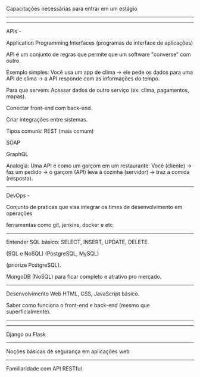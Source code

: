 Capacitações necessárias para entrar em um estágio

----------------------------------------------------------------

----------------------------------------------------------------

APIs - 

 Application Programming Interfaces (programas de interface de aplicações)

API é um conjunto de regras que permite que um software "converse" com outro.

Exemplo simples:
Você usa um app de clima → ele pede os dados para uma API de clima → a API responde com as informações do tempo.

Para que servem:
Acessar dados de outro serviço (ex: clima, pagamentos, mapas).

Conectar front-end com back-end.

Criar integrações entre sistemas.

Tipos comuns:
REST (mais comum)

SOAP

GraphQL

Analogia:
Uma API é como um garçom em um restaurante:
Você (cliente) → faz um pedido → o garçom (API) leva à cozinha (servidor) → traz a comida (resposta).

-------------------------------------------------------------------------------

DevOps -

Conjunto de praticas que visa integrar os times de desenvolvimento em operações

ferramentas como git, jenkins, docker e etc


-------------------------------------------------------------------------------


Entender SQL básico: SELECT, INSERT, UPDATE, DELETE.  

(SQL e NoSQL)  (PostgreSQL, MySQL)

(priorize PostgreSQL).

MongoDB (NoSQL) para ficar completo e atrativo pro mercado.



-------------------------------------------------------------------------------


Desenvolvimento Web
HTML, CSS, JavaScript básico.

Saber como funciona o front-end e back-end (mesmo que superficialmente).


-------------------------------------------------------------------------------

-------------------------------------------------------------------------------

Django ou Flask


-------------------------------------------------------------------------------

Noções básicas de segurança em aplicações web

-------------------------------------------------------------------------------

Familiaridade com API RESTful



